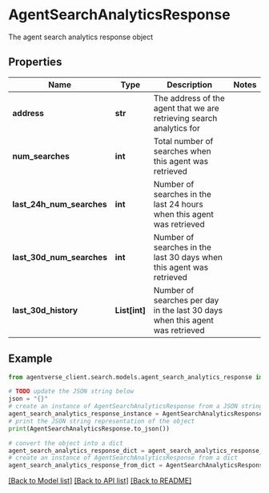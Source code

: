 # AgentSearchAnalyticsResponse

The agent search analytics response object

## Properties

Name | Type | Description | Notes
------------ | ------------- | ------------- | -------------
**address** | **str** | The address of the agent that we are retrieving search analytics for | 
**num_searches** | **int** | Total number of searches when this agent was retrieved | 
**last_24h_num_searches** | **int** | Number of searches in the last 24 hours when this agent was retrieved | 
**last_30d_num_searches** | **int** | Number of searches in the last 30 days when this agent was retrieved | 
**last_30d_history** | **List[int]** | Number of searches per day in the last 30 days when this agent was retrieved | 

## Example

```python
from agentverse_client.search.models.agent_search_analytics_response import AgentSearchAnalyticsResponse

# TODO update the JSON string below
json = "{}"
# create an instance of AgentSearchAnalyticsResponse from a JSON string
agent_search_analytics_response_instance = AgentSearchAnalyticsResponse.from_json(json)
# print the JSON string representation of the object
print(AgentSearchAnalyticsResponse.to_json())

# convert the object into a dict
agent_search_analytics_response_dict = agent_search_analytics_response_instance.to_dict()
# create an instance of AgentSearchAnalyticsResponse from a dict
agent_search_analytics_response_from_dict = AgentSearchAnalyticsResponse.from_dict(agent_search_analytics_response_dict)
```
[[Back to Model list]](../README.md#documentation-for-models) [[Back to API list]](../README.md#documentation-for-api-endpoints) [[Back to README]](../README.md)


